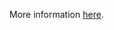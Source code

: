 More information [here](https://docs.prismacloud.io/en/enterprise-edition/policy-reference/google-cloud-policies/google-cloud-networking-policies/bc-gcp-networking-6).

